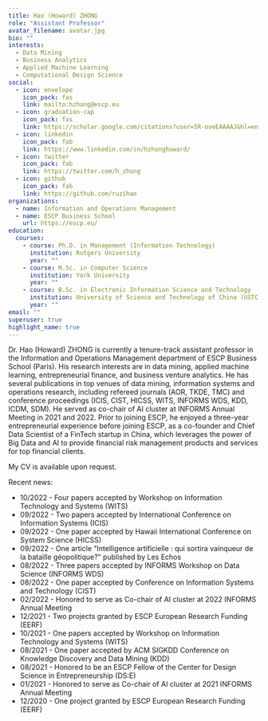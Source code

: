 ```yaml
---
title: Hao (Howard) ZHONG
role: "Assistant Professor"
avatar_filename: avatar.jpg
bio: ""
interests:
  - Data Mining
  - Business Analytics
  - Applied Machine Learning
  - Computational Design Science
social:
  - icon: envelope
    icon_pack: fas
    link: mailto:hzhong@escp.eu
  - icon: graduation-cap
    icon_pack: fas
    link: https://scholar.google.com/citations?user=5R-oveEAAAAJ&hl=en
  - icon: linkedin
    icon_pack: fab
    link: https://www.linkedin.com/in/hzhonghoward/
  - icon: twitter
    icon_pack: fab
    link: https://twitter.com/h_zhong
  - icon: github
    icon_pack: fab
    link: https://github.com/ruzihao
organizations:
  - name: Information and Operations Management
  - name: ESCP Business School
    url: https://escp.eu/
education:
  courses:
    - course: Ph.D. in Management (Information Technology)
      institution: Rutgers University
      year: ""
    - course: M.Sc. in Computer Science
      institution: York University
      year: ""
    - course: B.Sc. in Electronic Information Science and Technology
      institution: University of Science and Technology of China (USTC)
      year: ""
email: ""
superuser: true
highlight_name: true
---
```


Dr. Hao (Howard) ZHONG is currently a tenure-track assistant professor in the Information and Operations Management department of ESCP Business School (Paris). His research interests are in data mining, applied machine learning, entrepreneurial finance, and business venture analytics. He has several publications in top venues of data mining, information systems and operations research, including refereed journals (AOR, TKDE, TMC) and conference proceedings (ICIS, CIST, HICSS, WITS, INFORMS WDS, KDD, ICDM, SDM). He served as co-chair of AI cluster at INFORMS Annual Meeting in 2021 and 2022. Prior to joining ESCP, he enjoyed a three-year entrepreneurial experience before joining ESCP, as a co-founder and Chief Data Scientist of a FinTech startup in China, which leverages the power of Big Data and AI to provide financial risk management products and services for top financial clients.

My CV is available upon request.

Recent news:
* 10/2022 - Four papers accepted by Workshop on Information Technology and Systems (WITS)
* 09/2022 - Two papers accepted by International Conference on Information Systems (ICIS)
* 09/2022 - One paper accepted by Hawaii International Conference on System Science (HICSS)
* 09/2022 - One article "Intelligence artificielle : qui sortira vainqueur de la bataille géopolitique?" published by Les Echos
* 08/2022 - Three papers accepted by INFORMS Workshop on Data Science (INFORMS WDS)
* 08/2022 - One paper accepted by Conference on Information Systems and Technology (CIST)
* 02/2022 - Honored to serve as Co-chair of AI cluster at 2022 INFORMS Annual Meeting
* 12/2021 - Two projects granted by ESCP European Research Funding (EERF)
* 10/2021 - One papers accepted by Workshop on Information Technology and Systems (WITS)
* 08/2021 - One paper accepted by ACM SIGKDD Conference on Knowledge Discovery and Data Mining (KDD)
* 08/2021 - Honored to be an ESCP Fellow of the Center for Design Science in Entrepreneurship (DS:E)
* 01/2021 - Honored to serve as Co-chair of AI cluster at 2021 INFORMS Annual Meeting
* 12/2020 - One project granted by ESCP European Research Funding (EERF)

<!-- {{< icon name="download" pack="fas" >}} Download my {{< staticref "uploads/demo_resume.pdf" "newtab" >}}resumé{{< /staticref >}}. -->
